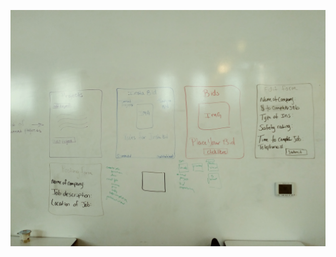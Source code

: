 ![wireframe](./images/wireframe.jpg)























<!-- # views

This is where all your HTML templating engine files should go. Create a single
directory for a set of HTML templates for an single entity. For example for all
HTML templates for shops should go in `./shops/` (e.g. `./shops/shop.hbs` for
the page that renders a single shop).

# Template Handlebars View

see the `./template` directory for a sample 
set of views to use. Feel free to
copy this directory to create your own set of views. -->
